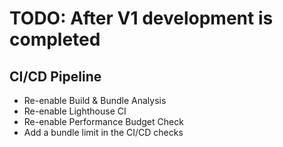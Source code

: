 # TODO: After V1 development is completed

## CI/CD Pipeline
- Re-enable Build & Bundle Analysis
- Re-enable Lighthouse CI
- Re-enable Performance Budget Check
- Add a bundle limit in the CI/CD checks
